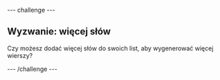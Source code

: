 --- challenge ---

## Wyzwanie: więcej słów

Czy możesz dodać więcej słów do swoich list, aby wygenerować więcej wierszy?

--- /challenge ---
